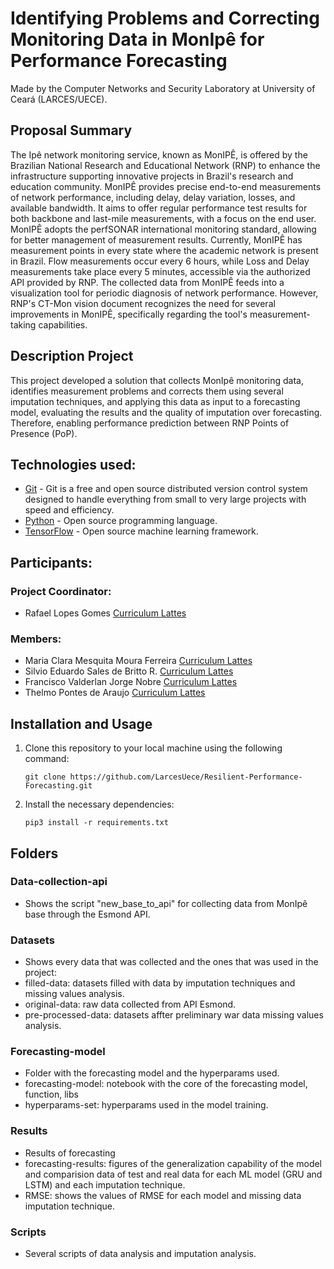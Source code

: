 # Identifying Problems and Correcting Monitoring Data in MonIpê for Performance Forecasting

Made by the Computer Networks and Security Laboratory at University of Ceará (LARCES/UECE).

## Proposal Summary

The Ipê network monitoring service, known as MonIPÊ, is offered by the Brazilian National Research and Educational Network (RNP) to enhance the infrastructure supporting innovative projects in Brazil's research and education community. MonIPÊ provides precise end-to-end measurements of network performance, including delay, delay variation, losses, and available bandwidth. It aims to offer regular performance test results for both backbone and last-mile measurements, with a focus on the end user. MonIPÊ adopts the perfSONAR international monitoring standard, allowing for better management of measurement results. Currently, MonIPÊ has measurement points in every state where the academic network is present in Brazil. Flow measurements occur every 6 hours, while Loss and Delay measurements take place every 5 minutes, accessible via the authorized API provided by RNP. The collected data from MonIPÊ feeds into a visualization tool for periodic diagnosis of network performance. However, RNP's CT-Mon vision document recognizes the need for several improvements in MonIPÊ, specifically regarding the tool's measurement-taking capabilities.

## Description Project

This project developed a solution that collects MonIpê monitoring data, identifies measurement problems and corrects them using several imputation techniques, and applying this data as input to a forecasting model, evaluating the results and the quality of imputation over forecasting. Therefore, enabling performance prediction between RNP Points of Presence (PoP).

## Technologies used:

- [Git](git-scm.com) - Git is a free and open source distributed version control system designed to handle everything from small to very large projects with speed and efficiency.
- [Python](https://www.python.org/) - Open source programming language.
- [TensorFlow](tensorflow.org) - Open source machine learning framework.

## Participants:

### Project Coordinator:

- Rafael Lopes Gomes [Curriculum Lattes](http://lattes.cnpq.br/5212299313885086)

### Members:

- Maria Clara Mesquita Moura Ferreira [Curriculum Lattes](http://lattes.cnpq.br/3456660001349261)
- Silvio Eduardo Sales de Britto R. [Curriculum Lattes](http://lattes.cnpq.br/7251244319067731)
- Francisco Valderlan Jorge Nobre [Curriculum Lattes](http://lattes.cnpq.br/8242344331454843)
- Thelmo Pontes de Araujo [Curriculum Lattes](http://lattes.cnpq.br/3978299887398475)

## Installation and Usage

1. Clone this repository to your local machine using the following command:

   ```
   git clone https://github.com/LarcesUece/Resilient-Performance-Forecasting.git
   ```
   
2. Install the necessary dependencies:

   ```
   pip3 install -r requirements.txt
   ```
## Folders

### Data-collection-api 
- Shows the script "new_base_to_api" for collecting data from MonIpê base through the Esmond API.

### Datasets 
- Shows every data that was collected and the ones that was used in the project: 
- filled-data: datasets filled with data by imputation techniques and missing values analysis.
- original-data: raw data collected from API Esmond.
- pre-processed-data: datasets affter preliminary war data missing values analysis.

### Forecasting-model 
- Folder with the forecasting model and the hyperparams used.
- forecasting-model: notebook with the core of the forecasting model, function, libs
- hyperparams-set: hyperparams used in the model training.

### Results
- Results of forecasting
- forecasting-results: figures of the generalization capability of the model and comparision data of test and real data for each ML model (GRU and LSTM) and each imputation technique.
- RMSE: shows the values of RMSE for each model and missing data imputation technique.

### Scripts
- Several scripts of data analysis and imputation analysis.
